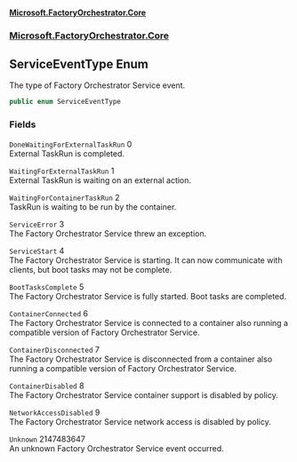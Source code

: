 #### [Microsoft.FactoryOrchestrator.Core](./Microsoft-FactoryOrchestrator-Core.md 'Microsoft.FactoryOrchestrator.Core')
### [Microsoft.FactoryOrchestrator.Core](./Microsoft-FactoryOrchestrator-Core.md 'Microsoft.FactoryOrchestrator.Core')
## ServiceEventType Enum
The type of Factory Orchestrator Service event.  
```csharp
public enum ServiceEventType
```
### Fields
<a name='Microsoft-FactoryOrchestrator-Core-ServiceEventType-DoneWaitingForExternalTaskRun'></a>
`DoneWaitingForExternalTaskRun` 0  
External TaskRun is completed.  
  
<a name='Microsoft-FactoryOrchestrator-Core-ServiceEventType-WaitingForExternalTaskRun'></a>
`WaitingForExternalTaskRun` 1  
External TaskRun is waiting on an external action.  
  
<a name='Microsoft-FactoryOrchestrator-Core-ServiceEventType-WaitingForContainerTaskRun'></a>
`WaitingForContainerTaskRun` 2  
TaskRun is waiting to be run by the container.  
  
<a name='Microsoft-FactoryOrchestrator-Core-ServiceEventType-ServiceError'></a>
`ServiceError` 3  
The Factory Orchestrator Service threw an exception.  
  
<a name='Microsoft-FactoryOrchestrator-Core-ServiceEventType-ServiceStart'></a>
`ServiceStart` 4  
The Factory Orchestrator Service is starting. It can now communicate with clients, but boot tasks may not be complete.  
  
<a name='Microsoft-FactoryOrchestrator-Core-ServiceEventType-BootTasksComplete'></a>
`BootTasksComplete` 5  
The Factory Orchestrator Service is fully started. Boot tasks are completed.  
  
<a name='Microsoft-FactoryOrchestrator-Core-ServiceEventType-ContainerConnected'></a>
`ContainerConnected` 6  
The Factory Orchestrator Service is connected to a container also running a compatible version of Factory Orchestrator Service.  
  
<a name='Microsoft-FactoryOrchestrator-Core-ServiceEventType-ContainerDisconnected'></a>
`ContainerDisconnected` 7  
The Factory Orchestrator Service is disconnected from a container also running a compatible version of Factory Orchestrator Service.  
  
<a name='Microsoft-FactoryOrchestrator-Core-ServiceEventType-ContainerDisabled'></a>
`ContainerDisabled` 8  
The Factory Orchestrator Service container support is disabled by policy.  
  
<a name='Microsoft-FactoryOrchestrator-Core-ServiceEventType-NetworkAccessDisabled'></a>
`NetworkAccessDisabled` 9  
The Factory Orchestrator Service network access is disabled by policy.  
  
<a name='Microsoft-FactoryOrchestrator-Core-ServiceEventType-Unknown'></a>
`Unknown` 2147483647  
An unknown Factory Orchestrator Service event occurred.  
  

